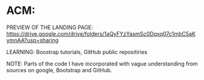 # ACM:

PREVIEW OF THE LANDING PAGE:
https://drive.google.com/drive/folders/1aQyFYzYasmSc0Dqxq07c1mbC5aKymnAA?usp=sharing

LEARNING:
Boostrap tutorials, GitHub public repositiries

NOTE:
Parts of the code I have incorporated with vague understanding from sources on google, Bootstrap and GitHub.

